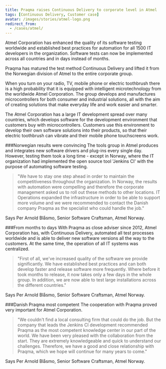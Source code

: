```yaml
---
title: Praqma raises Continuous Delivery to corporate level in Atmel
tags: [Continuous Delivery, Customer case]
avatar: /images/stories/atmel-logo.png
redirect_from:
  - /cases/atmel/
---
```


Atmel Corporation has enhanced the quality of its software testing worldwide and established best practices for automation for all 1500 IT developers in the organization. 
Software tests can now be implemented across all countries and in days instead of months.
<!--break-->
Praqma has matured the test method Continuous Delivery and lifted it from the Norwegian division of Atmel to the entire corporate group.
                                                                                                                                           
When you turn on your radio, TV, mobile phone or electric toothbrush there is a high probability that it is equipped with intelligent microtechnology from the worldwide Atmel Corporation. 
The group develops and manufactures microcontrollers for both consumer and industrial solutions, all with the aim of creating solutions that make everyday life and work easier and smarter.

The Atmel Corporation has a large IT development spread over many countries, which develops software for the development environment that customers buy with microcontrollers. 
Customers use this environment to develop their own software solutions into their products, so that their electric toothbrush can vibrate and their mobile phone touchscreens work.

###Norwegian results were convincing
The tools group in Atmel produces and integrates new software drivers and plug-ins every single day. 
However, testing them took a long time - except in Norway, where the IT organization had implemented the open source tool 'Jenkins CI' with the purpose of automating software testing.

> "We have to stay one step ahead in order to maintain the competitiveness throughout the organization. 
In Norway, the results with automation were compelling and therefore the corporate management asked us to roll out these methods to other locations. 
IT Operations expanded the infrastructure in order to be able to support more volume and we were recommended to contact the Danish company Praqma as the specialist who could handle the job."

Says Per Arnold Blåsmo, Senior Software Craftsman, Atmel Norway.

###From months to days
With Praqma as close adviser since 2012, Atmel Corporation has, with Continuous Delivery, automated all test processes worldwide and is able to deliver new software versions all the way to the customers. 
At the same time, the operation of all IT systems was centralized.

> "First of all, we've increased quality of the software we provide significantly. 
We have established best practices and can both develop faster and release software more frequently. 
Where before it took months to release, it now takes only a few days in the whole group. 
In addition, we are now able to test large installations across the different countries."

Says Per Arnold Blåsmo, Senior Software Craftsman, Atmel Norway.

###Danish Praqma most competent
The cooperation with Praqma proved very important for Atmel Corporation.

> "We couldn't find a local consulting firm that could do the job. 
But the company that leads the Jenkins CI development recommended Praqma as the most competent knowledge center in our part of the world. 
We have been very pleased with the collaboration from the start. 
They are extremely knowledgeable and quick to understand our challenges. 
Therefore, we have a good and close relationship with Praqma, which we hope will continue for many years to come."

Says Per Arnold Blåsmo, Senior Software Craftsman, Atmel Norway.
